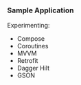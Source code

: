 ### Sample Application

Experimenting:  
 - Compose
 - Coroutines
 - MVVM
 - Retrofit
 - Dagger Hilt
 - GSON

